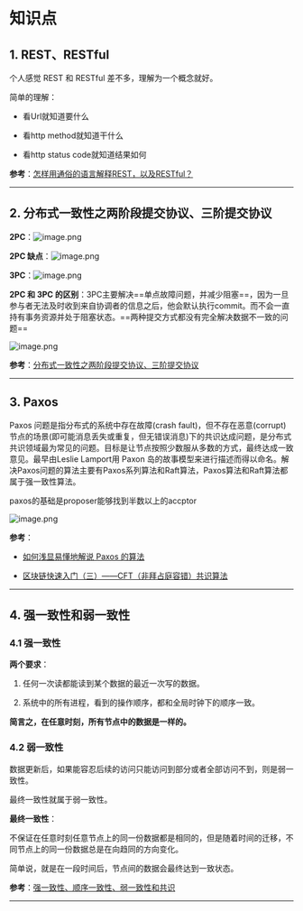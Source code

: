 # 知识点

## 1. REST、RESTful

个人感觉 REST 和 RESTful 差不多，理解为一个概念就好。

简单的理解：

- 看Url就知道要什么

- 看http method就知道干什么

- 看http status code就知道结果如何

**参考**：[怎样用通俗的语言解释REST，以及RESTful？](https://www.zhihu.com/question/28557115)

---

## 2. 分布式一致性之两阶段提交协议、三阶提交协议

**2PC**：![image.png](https://ws1.sinaimg.cn/large/006alGmrly1g7yn1o57sfj30gk04h75d.jpg)

**2PC 缺点**：![image.png](https://ws1.sinaimg.cn/large/006alGmrly1g7yn3qw7asj30ld0gl0v7.jpg)

**3PC**：![image.png](https://ws1.sinaimg.cn/large/006alGmrly1g7yn03d88cj30ea070gmo.jpg)

**2PC 和 3PC 的区别**：3PC主要解决==单点故障问题，并减少阻塞==，因为一旦参与者无法及时收到来自协调者的信息之后，他会默认执行commit。而不会一直持有事务资源并处于阻塞状态。==两种提交方式都没有完全解决数据不一致的问题==

![image.png](https://ws1.sinaimg.cn/large/006alGmrly1g7ymxpj7wij30ih0jj0uu.jpg)

**参考**：[分布式一致性之两阶段提交协议、三阶提交协议](https://zhuanlan.zhihu.com/p/35616810)

---

## 3. Paxos

Paxos 问题是指分布式的系统中存在故障(crash fault)，但不存在恶意(corrupt)节点的场景(即可能消息丢失或重复，但无错误消息)下的共识达成问题，是分布式共识领域最为常见的问题。目标是让节点按照少数服从多数的方式，最终达成一致意见。最早由Leslie Lamport用 Paxon 岛的故事模型来进行描述而得以命名。解决Paxos问题的算法主要有Paxos系列算法和Raft算法，Paxos算法和Raft算法都属于强一致性算法。

paxos的基础是proposer能够找到半数以上的accptor

![image.png](https://ws1.sinaimg.cn/large/006alGmrly1g80yid4zofj30if0hkn1g.jpg)

**参考**：

- [如何浅显易懂地解说 Paxos 的算法](https://www.zhihu.com/question/19787937)

- [区块链快速入门（三）——CFT（非拜占庭容错）共识算法](https://blog.51cto.com/9291927/2300901)

---

## 4. 强一致性和弱一致性

### 4.1 强一致性

**两个要求**：

1. 任何一次读都能读到某个数据的最近一次写的数据。

2. 系统中的所有进程，看到的操作顺序，都和全局时钟下的顺序一致。

**简言之，在任意时刻，所有节点中的数据是一样的。**

### 4.2 弱一致性

数据更新后，如果能容忍后续的访问只能访问到部分或者全部访问不到，则是弱一致性。

最终一致性就属于弱一致性。

**最终一致性**：

不保证在任意时刻任意节点上的同一份数据都是相同的，但是随着时间的迁移，不同节点上的同一份数据总是在向趋同的方向变化。

简单说，就是在一段时间后，节点间的数据会最终达到一致状态。

**参考**：[强一致性、顺序一致性、弱一致性和共识](https://blog.csdn.net/chao2016/article/details/81149674)

---
